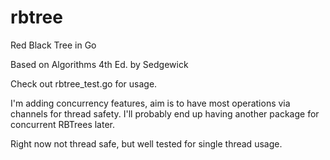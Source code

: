 # rbtree
Red Black Tree in Go

Based on Algorithms 4th Ed. by Sedgewick

Check out rbtree_test.go for usage.

I'm adding concurrency features, aim is to have most operations via channels for thread safety. I'll probably end up having another package for concurrent RBTrees later.


Right now not thread safe, but well tested for single thread usage.


